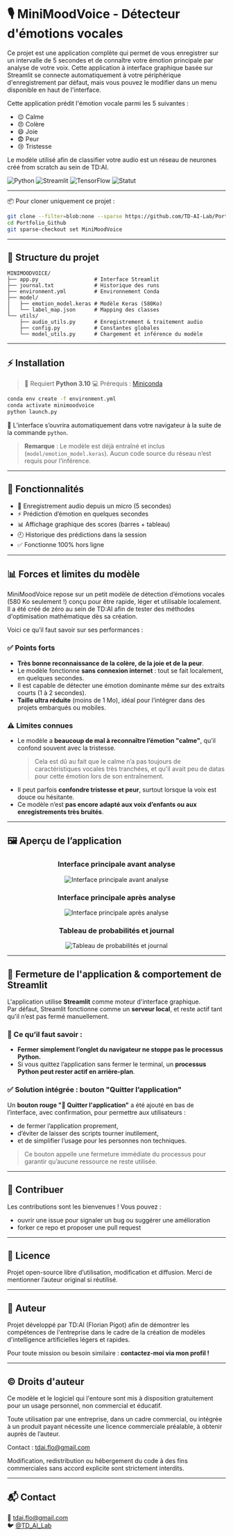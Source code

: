 
# 🎙️ MiniMoodVoice - Détecteur d'émotions vocales

Ce projet est une application complète qui permet de vous enregistrer sur un intervalle de 5 secondes et de connaître votre émotion principale par analyse de votre voix.
Cette application à interface graphique basée sur Streamlit se connecte automatiquement à votre périphérique d'enregistrement par défaut, mais vous pouvez le modifier dans un menu disponible en haut de l'interface.

Cette application prédit l'émotion vocale parmi les 5 suivantes :

- 😌 Calme
- 😠 Colère
- 😄 Joie
- 😨 Peur
- 😢 Tristesse

Le modèle utilisé afin de classifier votre audio est un réseau de neurones créé from scratch au sein de TD:AI.

![Python](https://img.shields.io/badge/Python-3.10-blue)
![Streamlit](https://img.shields.io/badge/Streamlit-1.28.2-red)
![TensorFlow](https://img.shields.io/badge/TensorFlow-2.13.0-orange)
![Statut](https://img.shields.io/badge/Statut-Fonctionnel-brightgreen)

---

📦 Pour cloner uniquement ce projet :

```bash
git clone --filter=blob:none --sparse https://github.com/TD-AI-Lab/Portfolio_Github.git
cd Portfolio_Github
git sparse-checkout set MiniMoodVoice
```

---

## 📁 Structure du projet

```
MINIMOODVOICE/
├── app.py                  # Interface Streamlit
├── journal.txt             # Historique des runs
├── environment.yml         # Environnement Conda
├── model/
│   ├── emotion_model.keras # Modèle Keras (580Ko)
│   └── label_map.json      # Mapping des classes
└── utils/
    ├── audio_utils.py      # Enregistrement & traitement audio
    ├── config.py           # Constantes globales
    └── model_utils.py      # Chargement et inférence du modèle
```

---

## ⚡ Installation

> 🎯 Requiert **Python 3.10**
> 💻 Prérequis : [Miniconda](https://docs.conda.io/en/latest/miniconda.html)

```bash
conda env create -f environment.yml
conda activate minimoodvoice
python launch.py
```

🚀 L’interface s’ouvrira automatiquement dans votre navigateur à la suite de la commande `python`.

> **Remarque** : Le modèle est déjà entraîné et inclus (`model/emotion_model.keras`). Aucun code source du réseau n’est requis pour l’inférence.

---

## 🧠 Fonctionnalités

- 🎤 Enregistrement audio depuis un micro (5 secondes)
- ⚡ Prédiction d’émotion en quelques secondes
- 📊 Affichage graphique des scores (barres + tableau)
- 🕘 Historique des prédictions dans la session
- ✅ Fonctionne 100% hors ligne

---

## 📊 Forces et limites du modèle

MiniMoodVoice repose sur un petit modèle de détection d’émotions vocales (580 Ko seulement !) conçu pour être rapide, léger et utilisable localement.
Il a été créé de zéro au sein de TD:AI afin de tester des méthodes d'optimisation mathématique dès sa création.

Voici ce qu’il faut savoir sur ses performances :

### ✅ Points forts

- **Très bonne reconnaissance de la colère, de la joie et de la peur**.
- Le modèle fonctionne **sans connexion internet** : tout se fait localement, en quelques secondes.
- Il est capable de détecter une émotion dominante même sur des extraits courts (1 à 2 secondes).
- **Taille ultra réduite** (moins de 1 Mo), idéal pour l’intégrer dans des projets embarqués ou mobiles.

### ⚠️ Limites connues

- Le modèle a **beaucoup de mal à reconnaître l’émotion "calme"**, qu’il confond souvent avec la tristesse.  
  > Cela est dû au fait que le calme n’a pas toujours de caractéristiques vocales très tranchées, et qu'il avait peu de datas pour cette émotion lors de son entraînement.
- Il peut parfois **confondre tristesse et peur**, surtout lorsque la voix est douce ou hésitante.
- Ce modèle n’est **pas encore adapté aux voix d’enfants ou aux enregistrements très bruités**.

---

## 🖼️ Aperçu de l’application

<h3 align="center">Interface principale avant analyse</h3>
<p align="center">
  <img src="images/interface_1.png" style="max-width:500px; height:auto;" alt="Interface principale avant analyse">
</p>

<h3 align="center">Interface principale après analyse</h3>
<p align="center">
  <img src="images/interface_2.png" style="max-width:500px; height:auto;" alt="Interface principale après analyse">
</p>

<h3 align="center">Tableau de probabilités et journal</h3>
<p align="center">
  <img src="images/interface_3.png" style="max-width:500px; height:auto;" alt="Tableau de probabilités et journal">
</p>

---

## 🛑 Fermeture de l'application & comportement de Streamlit

L'application utilise **Streamlit** comme moteur d'interface graphique.  
Par défaut, Streamlit fonctionne comme un **serveur local**, et reste actif tant qu'il n’est pas fermé manuellement.

### 🧠 Ce qu’il faut savoir :

- **Fermer simplement l’onglet du navigateur ne stoppe pas le processus Python.**
- Si vous quittez l’application sans fermer le terminal, un **processus Python peut rester actif en arrière-plan**.

### ✅ Solution intégrée : bouton "Quitter l’application"

Un **bouton rouge "🛑 Quitter l'application"** a été ajouté en bas de l’interface, avec confirmation, pour permettre aux utilisateurs :
- de fermer l’application proprement,
- d’éviter de laisser des scripts tourner inutilement,
- et de simplifier l’usage pour les personnes non techniques.

> Ce bouton appelle une fermeture immédiate du processus pour garantir qu’aucune ressource ne reste utilisée.

---

## 🤝 Contribuer

Les contributions sont les bienvenues ! Vous pouvez :
- ouvrir une issue pour signaler un bug ou suggérer une amélioration
- forker ce repo et proposer une pull request

---

## 📄 Licence

Projet open-source libre d’utilisation, modification et diffusion. Merci de mentionner l’auteur original si réutilisé.

---

## 📌 Auteur

Projet développé par TD:AI (Florian Pigot) afin de démontrer les compétences de l'entreprise dans le cadre de la création de modèles d'intelligence artificielles légers et rapides.

Pour toute mission ou besoin similaire : **contactez-moi via mon profil !**

---

## ©️ Droits d'auteur

Ce modèle et le logiciel qui l'entoure sont mis à disposition gratuitement pour un usage personnel, non commercial et éducatif.

Toute utilisation par une entreprise, dans un cadre commercial, ou intégrée à un produit payant nécessite une licence commerciale préalable, à obtenir auprès de l’auteur.

Contact : tdai.flo@gmail.com

Modification, redistribution ou hébergement du code à des fins commerciales sans accord explicite sont strictement interdits.

---

## 📬 Contact

📧 tdai.flo@gmail.com  
🐦 [@TD_AI_Lab](https://x.com/TD_AI_Lab)
